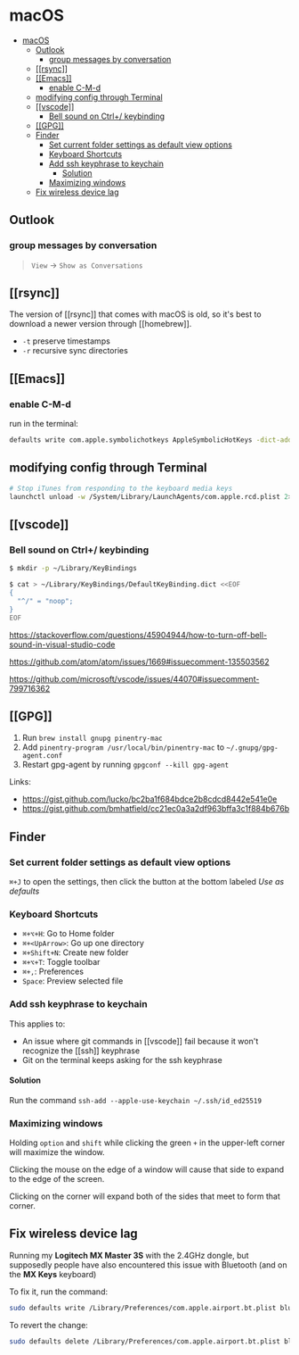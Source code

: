 # macOS

- [macOS](#macos)
  - [Outlook](#outlook)
    - [group messages by conversation](#group-messages-by-conversation)
  - [\[\[rsync\]\]](#rsync)
  - [\[\[Emacs\]\]](#emacs)
    - [enable C-M-d](#enable-c-m-d)
  - [modifying config through Terminal](#modifying-config-through-terminal)
  - [\[\[vscode\]\]](#vscode)
    - [Bell sound on Ctrl+/ keybinding](#bell-sound-on-ctrl-keybinding)
  - [\[\[GPG\]\]](#gpg)
  - [Finder](#finder)
    - [Set current folder settings as default view options](#set-current-folder-settings-as-default-view-options)
    - [Keyboard Shortcuts](#keyboard-shortcuts)
    - [Add ssh keyphrase to keychain](#add-ssh-keyphrase-to-keychain)
      - [Solution](#solution)
    - [Maximizing windows](#maximizing-windows)
  - [Fix wireless device lag](#fix-wireless-device-lag)

## Outlook

### group messages by conversation

> `View` -> `Show as Conversations`

## [[rsync]]

The version of [[rsync]] that comes with macOS is old, so it's best to download a newer version through [[homebrew]].

- `-t` preserve timestamps
- `-r` recursive sync directories

## [[Emacs]]

### enable C-M-d

run in the terminal:

```zsh
defaults write com.apple.symbolichotkeys AppleSymbolicHotKeys -dict-add 70 '<dict><key>enabled</key><false/></dict>'
```

## modifying config through Terminal

```zsh
# Stop iTunes from responding to the keyboard media keys
launchctl unload -w /System/Library/LaunchAgents/com.apple.rcd.plist 2> /dev/null
```

## [[vscode]]

### Bell sound on Ctrl+/ keybinding

```bash
$ mkdir -p ~/Library/KeyBindings

$ cat > ~/Library/KeyBindings/DefaultKeyBinding.dict <<EOF
{
  "^/" = "noop";
}
EOF
```

<https://stackoverflow.com/questions/45904944/how-to-turn-off-bell-sound-in-visual-studio-code>

<https://github.com/atom/atom/issues/1669#issuecomment-135503562>

<https://github.com/microsoft/vscode/issues/44070#issuecomment-799716362>

## [[GPG]]

1. Run `brew install gnupg pinentry-mac`
2. Add `pinentry-program /usr/local/bin/pinentry-mac` to `~/.gnupg/gpg-agent.conf`
3. Restart gpg-agent by running `gpgconf --kill gpg-agent`

Links:

- <https://gist.github.com/lucko/bc2ba1f684bdce2b8cdcd8442e541e0e>
- <https://gist.github.com/bmhatfield/cc21ec0a3a2df963bffa3c1f884b676b>

## Finder

### Set current folder settings as default view options

`⌘+J` to open the settings, then click the button at the bottom labeled *Use as defaults*

### Keyboard Shortcuts

- `⌘+⌥+H`: Go to Home folder
- `⌘+<UpArrow>`: Go up one directory
- `⌘+Shift+N`: Create new folder
- `⌘+⌥+T`: Toggle toolbar
- `⌘+,`: Preferences
- `Space`: Preview selected file

### Add ssh keyphrase to keychain

This applies to:

- An issue where git commands in [[vscode]] fail because it won't recognize the [[ssh]] keyphrase
- Git on the terminal keeps asking for the ssh keyphrase

#### Solution

Run the command `ssh-add --apple-use-keychain ~/.ssh/id_ed25519`

### Maximizing windows

Holding `option` and `shift` while clicking the green `+` in the upper-left corner will maximize the window.

Clicking the mouse on the edge of a window will cause that side to expand to the edge of the screen.

Clicking on the corner will expand both of the sides that meet to form that corner.

## Fix wireless device lag

Running my **Logitech MX Master 3S** with the 2.4GHz dongle, but supposedly people have also encountered this issue with Bluetooth (and on the **MX
Keys** keyboard)

To fix it, run the command:

```bash
sudo defaults write /Library/Preferences/com.apple.airport.bt.plist bluetoothCoexMgmt Hybrid

```

To revert the change:

```bash
sudo defaults delete /Library/Preferences/com.apple.airport.bt.plist bluetoothCoexMgmt
```

